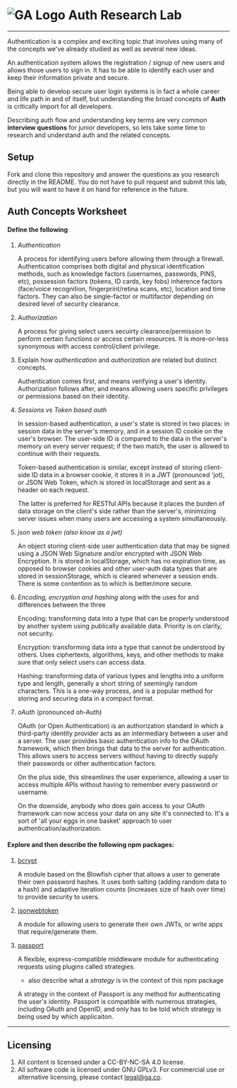 # ![GA Logo](https://ga-dash.s3.amazonaws.com/production/assets/logo-9f88ae6c9c3871690e33280fcf557f33.png) Auth Research Lab

---

Authentication is a complex and exciting topic that involves using many of the concepts we've already studied as well as several new ideas. 

An authentication system allows the registration / signup of new users and allows those users to sign in. It has to be able to identify each user and keep their information private and secure.

Being able to develop secure user login systems is in fact a whole career and life path in and of itself, but understanding the broad concepts of **Auth** is critically import for all developers. 

Describing auth flow and understanding key terms are very common **interview questions** for junior developers, so lets take some time to research and understand auth and the related concepts.

## Setup

Fork and clone this repository and answer the questions as you research directly in the README. You do not have to pull request and submit this lab, but you will want to have it on hand for reference in the future. 

## Auth Concepts Worksheet

#### Define the following

1. *Authentication*

    A process for identifying users before allowing them through a firewall. Authentication comprises both digital and physical identification methods, such as knowledge factors (usernames, passwords, PINS, etc), possession factors (tokens, ID cards, key fobs) inherence factors (face/voice recognition, fingerprint/retina scans, etc), location and time factors. They can also be single-factor or multifactor depending on desired level of security clearance.

2. *Authorization*

    A process for giving select users secuirty clearance/permission to perform certain functions or access certain resources. It is more-or-less synonymous with access control/client privilege. 

3. Explain how *authentication* and *authorization* are related but distinct concepts.

    Authentication comes first, and means verifying a user's identity. Authorization follows after, and means allowing users specific privileges or permissions based on their identity.

5. *Sessions vs Token based auth*

    In session-based authentication, a user's state is stored in two places: in session data in the server's memory, and in a session ID cookie on the user's browser. The user-side ID is compared to the data in the server's memory on every server request; if the two match, the user is allowed to continue with their requests.

    Token-based authentication is similar, except instead of storing client-side ID data in a browser cookie, it stores it in a JWT (pronounced 'jot), or JSON Web Token, which is stored in localStorage and sent as a header on each request. 

    The latter is preferred for RESTful APIs because it places the burden of data storage on the client's side rather than the server's, minimizing server issues when many users are accessing a system simultaneously.

6. *json web token (also know as a jwt)*

    An object storing client-side user authentication data that may be signed using a JSON Web Signature and/or encrypted with JSON Web Encryption. It is stored in localStorage, which has no expiration time, as opposed to browser cookies and other user-auth data types that are stored in sessionStorage, which is cleared whenever a session ends. There is some contention as to which is better/more secure.

7. *Encoding, encryption and hashing* along with the uses for and differences between the three

    Encoding: transforming data into a type that can be properly understood by another system using publically available data. Priority is on clarity, not security.

    Encryption: transforming data into a type that cannot be understood by others. Uses ciphertexts, algorithms, keys, and other methods to make sure that only select users can access data.

    Hashing: transforming data of various types and lengths into a uniform type and length, generally a short string of seemingly random characters. This is a one-way process, and is a popular method for storing and securing data in a compact format.

8. *oAuth* (pronounced oh-Auth)

    OAuth (or Open Authentication) is an authorization standard in which a third-party identity provider acts as an intermediary between a user and a server. The user provides basic authentication info to the OAuth framework, which then brings that data to the server for authentication. This allows users to access servers without having to directly supply their passwords or other authentication factors. 

    On the plus side, this streamlines the user experience, allowing a user to access multiple APIs without having to remember every password or username. 

    On the downside, anybody who does gain access to your OAuth framework can now access your data on any site it's connected to. It's a sort of 'all your eggs in one basket' approach to user authentication/authorization.

#### Explore and then describe the following npm packages:

1. [bcrypt](https://www.npmjs.com/package/bcrypt)

    A module based on the Blowfish cipher that allows a user to generate their own password hashes. It uses both salting (adding random data to a hash) and adaptive iteration counts (increases size of hash over time) to provide security to users. 

2. [jsonwebtoken](https://www.npmjs.com/package/jsonwebtoken)

    A module for allowing users to generate their own JWTs, or write apps that require/generate them.

3. [passport](https://www.npmjs.com/package/passport)

    A flexible, express-compatible middleware module for authenticating requests using plugins called strategies. 

    * also describe what a *strategy* is in the context of this npm package

    A strategy in the context of Passport is any method for authenticating the user's identity. Passport is compatible with numerous strategies, including OAuth and OpenID, and only has to be told which strategy is being used by which applicaiton.

---

## Licensing
1. All content is licensed under a CC-BY-NC-SA 4.0 license.
2. All software code is licensed under GNU GPLv3. For commercial use or alternative licensing, please contact legal@ga.co.